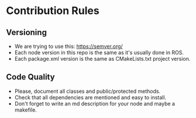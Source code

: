 # Contribution Rules

## Versioning

* We are trying to use this: https://semver.org/
* Each node version in this repo is the same as it's usually done in ROS.
* Each package.xml version is the same as CMakeLists.txt project version.

## Code Quality

* Please, document all classes and public/protected methods.
* Check that all dependencies are mentioned and easy to install.
* Don't forget to write an md description for your node and maybe a makefile.
